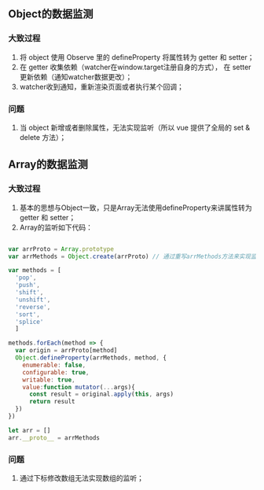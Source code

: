 ## Object的数据监测

### 大致过程
1. 将 object 使用 Observe 里的 defineProperty 将属性转为 getter 和 setter；
2. 在 getter 收集依赖（watcher在window.target注册自身的方式）， 在 setter 更新依赖（通知watcher数据更改）；
3. watcher收到通知，重新渲染页面或者执行某个回调；

### 问题
1. 当 object 新增或者删除属性，无法实现监听（所以 vue 提供了全局的 set & delete 方法）；

## Array的数据监测

### 大致过程
1. 基本的思想与Object一致，只是Array无法使用defineProperty来讲属性转为 getter 和 setter；
2. Array的监听如下代码：
```JavaScript

var arrProto = Array.prototype
var arrMethods = Object.create(arrProto) // 通过重写arrMethods方法来实现监听数组

var methods = [
  'pop',
  'push',
  'shift',
  'unshift',
  'reverse',
  'sort',
  'splice'
  ]

methods.forEach(method => {
  var origin = arrProto[method]
  Object.defineProperty(arrMethods, method, {
    enumerable: false,
    configurable: true,
    writable: true,
    value:function mutator(...args){
      const result = original.apply(this, args)
      return result
  })
})

let arr = []
arr.__proto__ = arrMethods

```

### 问题
1. 通过下标修改数组无法实现数组的监听；
